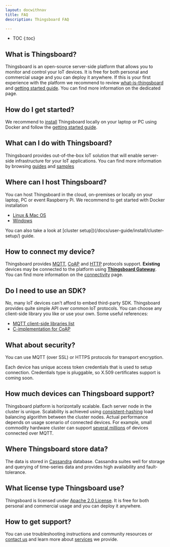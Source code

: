 ```yaml
---
layout: docwithnav
title: FAQ
description: Thingsboard FAQ

---
```


* TOC
{:toc}

## What is Thingsboard?

Thingsboard is an open-source server-side platform that allows you to monitor and control your IoT devices.
It is free for both personal and commercial usage and you can deploy it anywhere. 
If this is your first experience with the platform we recommend to review [what-is-thingsboard](/docs/getting-started-guides/what-is-thingsboard/) 
and [getting started guide](/docs/getting-started-guides/helloworld/).
You can find more information on the dedicated page.

## How do I get started?

We recommend to [install](/docs/user-guide/install/installation-options/) Thingsboard locally on your laptop or PC using Docker 
and follow the [getting started guide](/docs/getting-started-guides/helloworld/).

## What can I do with Thingsboard?

Thingsboard provides out-of-the-box IoT solution that will enable server-side infrastructure for your IoT applications. 
You can find more information by browsing [guides](/docs/user-guide/) and [samples](/docs/samples/)

## Where can I host Thingsboard?

You can host Thingsboard in the cloud, on-premises or locally on your laptop, PC or event Raspberry Pi. We recommend to get started with Docker installation
  
  - [Linux & Mac OS](/docs/user-guide/install/docker/) 
  - [Windows](/docs/user-guide/install/docker-windows/)

You can also take a look at [cluster setup])(/docs/user-guide/install/cluster-setup/) guide.

## How to connect my device?

Thingsboard provides 
[MQTT](/docs/reference/mqtt-api), 
[CoAP](/docs/reference/coap-api) and 
[HTTP](/docs/reference/http-api) protocols support.
**Existing** devices may be connected to the platform using **[Thingsboard Gateway](/docs/iot-gateway/what-is-iot-gateway/)**.
You can find more information on the [connectivity](/docs/reference/protocols/) page. 

## Do I need to use an SDK?

No, many IoT devices can't afford to embed third-party SDK. Thingsboard provides quite simple API over common IoT protocols. You can choose any client-side library you like or use your own. 
Some useful references:
 
 - [MQTT client-side libraries list](https://github.com/mqtt/mqtt.github.io/wiki/libraries) 
 - [C-implementation for CoAP](https://libcoap.net/)

## What about security?

You can use MQTT (over SSL) or HTTPS protocols for transport encryption. 

Each device has unique access token credentials that is used to setup connection. Credentials type is pluggable, so X.509 certificates support is coming soon.

## How much devices can Thingsboard support?

Thingsboard platform is horizontally scalable. Each server node in the cluster is unique. 
Scalability is achieved using [consistent-hashing](https://dzone.com/articles/simple-magic-consistent) load balancing algorithm between the cluster nodes.
Actual performance depends on usage scenario of connected devices. 
For example, small commodity hardware cluster can support [several millions](/docs/reference/performance/) of devices connected over MQTT. 
  
## Where Thingsboard store data?

The data is stored in [Cassandra](http://cassandra.apache.org/) database. Cassandra suites well for storage and querying of time-series data and provides high availability and fault-tolerance.
 
## What license type Thingsboard use?

Thingsboard is licensed under [Apache 2.0 License](https://en.wikipedia.org/wiki/Apache_License#Version_2.0). 
It is free for both personal and commercial usage and you can deploy it anywhere.

## How to get support?

You can use troubleshooting instructions and community resources or [contact us](/docs/contact-us) and learn more about [services](/docs/services/) we provide.